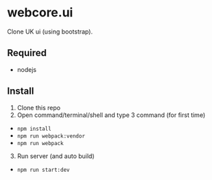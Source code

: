 # webcore.ui
Clone UK ui (using bootstrap).
## Required
- nodejs
## Install
1. Clone this repo
2. Open command/terminal/shell and type 3 command (for first time)
  - ```npm install```
  - ```npm run webpack:vendor```
  - ```npm run webpack```
3. Run server (and auto build)
  - ```npm run start:dev```
